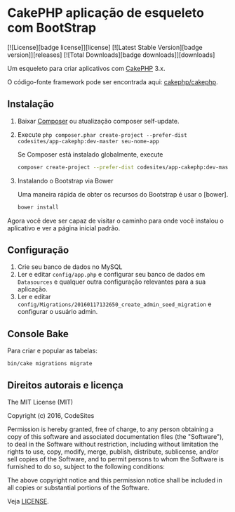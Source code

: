 # CakePHP aplicação de esqueleto com BootStrap

[![License][badge license]][license]
[![Latest Stable Version][badge version]][releases]
[![Total Downloads][badge downloads]][downloads]

Um esqueleto para criar aplicativos com [CakePHP](http://cakephp.org) 3.x.

O código-fonte framework pode ser encontrada aqui: [cakephp/cakephp](https://github.com/cakephp/cakephp).

## Instalação

1. Baixar [Composer](http://getcomposer.org/doc/00-intro.md) ou atualização composer self-update.
2. Execute `php composer.phar create-project --prefer-dist codesites/app-cakephp:dev-master seu-nome-app`

    Se Composer está instalado globalmente, execute
    ```bash
    composer create-project --prefer-dist codesites/app-cakephp:dev-master seu-nome-app
    ```

3. Instalando o Bootstrap via Bower

    Uma maneira rápida de obter os recursos do Bootstrap é usar o [bower].

    ```bash
    bower install
    ```

Agora você deve ser capaz de visitar o caminho para onde você instalou o aplicativo e ver a página inicial padrão.

## Configuração

1. Crie seu banco de dados no MySQL
2. Ler e editar `config/app.php` e configurar seu banco de dados em `Datasources` e qualquer outra
configuração relevantes para a sua aplicação.
3. Ler e editar `config/Migrations/20160117132650_create_admin_seed_migration` e configurar o usuário admin.

## Console Bake

Para criar e popular as tabelas:

```
bin/cake migrations migrate
```

## Direitos autorais e licença

The MIT License (MIT)

Copyright (c) 2016, CodeSites

Permission is hereby granted, free of charge, to any person obtaining a copy
of this software and associated documentation files (the "Software"), to deal
in the Software without restriction, including without limitation the rights
to use, copy, modify, merge, publish, distribute, sublicense, and/or sell
copies of the Software, and to permit persons to whom the Software is
furnished to do so, subject to the following conditions:

The above copyright notice and this permission notice shall be included in all
copies or substantial portions of the Software.

Veja [LICENSE](LICENSE).